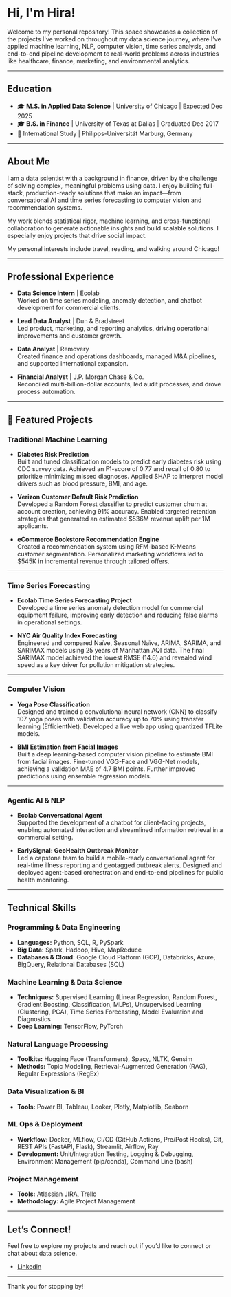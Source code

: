# Hi, I'm Hira!

Welcome to my personal repository! This space showcases a collection of the projects I've worked on throughout my data science journey, where I’ve applied machine learning, NLP, computer vision, time series analysis, and end-to-end pipeline development to real-world problems across industries like healthcare, finance, marketing, and environmental analytics.

---

## Education
- 🎓 **M.S. in Applied Data Science** | University of Chicago | Expected Dec 2025
- 🎓 **B.S. in Finance** | University of Texas at Dallas | Graduated Dec 2017
- 📍 International Study | Philipps-Universität Marburg, Germany

---

## About Me
I am a data scientist with a background in finance, driven by the challenge of solving complex, meaningful problems using data. I enjoy building full-stack, production-ready solutions that make an impact—from conversational AI and time series forecasting to computer vision and recommendation systems.

My work blends statistical rigor, machine learning, and cross-functional collaboration to generate actionable insights and build scalable solutions. I especially enjoy projects that drive social impact.

My personal interests include travel, reading, and walking around Chicago!

---

## Professional Experience
- **Data Science Intern** | Ecolab  
  Worked on time series modeling, anomaly detection, and chatbot development for commercial clients.
  
- **Lead Data Analyst** | Dun & Bradstreet  
  Led product, marketing, and reporting analytics, driving operational improvements and customer growth.

- **Data Analyst** | Removery  
  Created finance and operations dashboards, managed M&A pipelines, and supported international expansion.

- **Financial Analyst** | J.P. Morgan Chase & Co.  
  Reconciled multi-billion-dollar accounts, led audit processes, and drove process automation.

---

## 📂 Featured Projects

### Traditional Machine Learning
- **Diabetes Risk Prediction**  
  Built and tuned classification models to predict early diabetes risk using CDC survey data. Achieved an F1-score of 0.77 and recall of 0.80 to prioritize minimizing missed diagnoses. Applied SHAP to interpret model drivers such as blood pressure, BMI, and age.

- **Verizon Customer Default Risk Prediction**  
  Developed a Random Forest classifier to predict customer churn at account creation, achieving 91% accuracy. Enabled targeted retention strategies that generated an estimated $536M revenue uplift per 1M applicants.

- **eCommerce Bookstore Recommendation Engine**  
  Created a recommendation system using RFM-based K-Means customer segmentation. Personalized marketing workflows led to $545K in incremental revenue through tailored offers.

---

### Time Series Forecasting
- **Ecolab Time Series Forecasting Project**  
  Developed a time series anomaly detection model for commercial equipment failure, improving early detection and reducing false alarms in operational settings.

- **NYC Air Quality Index Forecasting**  
  Engineered and compared Naïve, Seasonal Naïve, ARIMA, SARIMA, and SARIMAX models using 25 years of Manhattan AQI data. The final SARIMAX model achieved the lowest RMSE (14.6) and revealed wind speed as a key driver for pollution mitigation strategies.

---

### Computer Vision
- **Yoga Pose Classification**  
  Designed and trained a convolutional neural network (CNN) to classify 107 yoga poses with validation accuracy up to 70% using transfer learning (EfficientNet). Developed a live web app using quantized TFLite models.

- **BMI Estimation from Facial Images**  
  Built a deep learning-based computer vision pipeline to estimate BMI from facial images. Fine-tuned VGG-Face and VGG-Net models, achieving a validation MAE of 4.7 BMI points. Further improved predictions using ensemble regression models.

---

### Agentic AI & NLP
- **Ecolab Conversational Agent**  
  Supported the development of a chatbot for client-facing projects, enabling automated interaction and streamlined information retrieval in a commercial setting.

- **EarlySignal: GeoHealth Outbreak Monitor**  
  Led a capstone team to build a mobile-ready conversational agent for real-time illness reporting and geotagged outbreak alerts. Designed and deployed agent-based orchestration and end-to-end pipelines for public health monitoring.

---

## Technical Skills

### Programming & Data Engineering
- **Languages:** Python, SQL, R, PySpark
- **Big Data:** Spark, Hadoop, Hive, MapReduce
- **Databases & Cloud:** Google Cloud Platform (GCP), Databricks, Azure, BigQuery, Relational Databases (SQL)

### Machine Learning & Data Science
- **Techniques:** Supervised Learning (Linear Regression, Random Forest, Gradient Boosting, Classification, MLPs), Unsupervised Learning (Clustering, PCA), Time Series Forecasting, Model Evaluation and Diagnostics
- **Deep Learning:** TensorFlow, PyTorch

### Natural Language Processing
- **Toolkits:** Hugging Face (Transformers), Spacy, NLTK, Gensim
- **Methods:** Topic Modeling, Retrieval-Augmented Generation (RAG), Regular Expressions (RegEx)

### Data Visualization & BI
- **Tools:** Power BI, Tableau, Looker, Plotly, Matplotlib, Seaborn

### ML Ops & Deployment
- **Workflow:** Docker, MLflow, CI/CD (GitHub Actions, Pre/Post Hooks), Git, REST APIs (FastAPI, Flask), Streamlit, Airflow, Ray
- **Development:** Unit/Integration Testing, Logging & Debugging, Environment Management (pip/conda), Command Line (bash)

### Project Management
- **Tools:** Atlassian JIRA, Trello
- **Methodology:** Agile Project Management

---

## Let’s Connect!
Feel free to explore my projects and reach out if you’d like to connect or chat about data science.

- [LinkedIn](https://www.linkedin.com/in/hirastanley95/)

---

Thank you for stopping by! 
